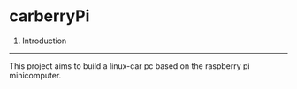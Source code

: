 carberryPi
==========

1. Introduction
----------------

This project aims to build a linux-car pc based on the raspberry pi minicomputer.
